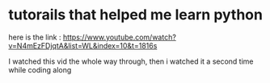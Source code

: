 # tutorails that helped me learn python

here is the link :
https://www.youtube.com/watch?v=N4mEzFDjqtA&list=WL&index=10&t=1816s

I watched this vid the whole way through, then i watched it a second time while coding along
